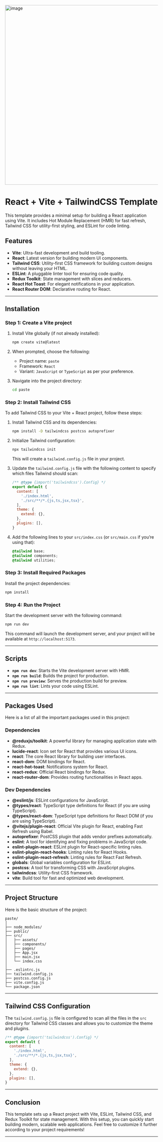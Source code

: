 
<img width="1614" height="590" alt="image" src="https://github.com/user-attachments/assets/deb733e4-40c8-4858-adca-ea822b09049b" />

# React + Vite + TailwindCSS Template

This template provides a minimal setup for building a React application using Vite. It includes Hot Module Replacement (HMR) for fast refresh, Tailwind CSS for utility-first styling, and ESLint for code linting.

## Features
- **Vite**: Ultra-fast development and build tooling.
- **React**: Latest version for building modern UI components.
- **Tailwind CSS**: Utility-first CSS framework for building custom designs without leaving your HTML.
- **ESLint**: A pluggable linter tool for ensuring code quality.
- **Redux Toolkit**: State management with slices and reducers.
- **React Hot Toast**: For elegant notifications in your application.
- **React Router DOM**: Declarative routing for React.

---

## Installation

### Step 1: Create a Vite project

1. Install Vite globally (if not already installed):

   ```bash
   npm create vite@latest
   ```

2. When prompted, choose the following:
   - Project name: `paste`
   - Framework: `React`
   - Variant: `JavaScript` or `TypeScript` as per your preference.

3. Navigate into the project directory:

   ```bash
   cd paste
   ```

### Step 2: Install Tailwind CSS

To add Tailwind CSS to your Vite + React project, follow these steps:

1. Install Tailwind CSS and its dependencies:

   ```bash
   npm install -D tailwindcss postcss autoprefixer
   ```

2. Initialize Tailwind configuration:

   ```bash
   npx tailwindcss init
   ```

   This will create a `tailwind.config.js` file in your project.

3. Update the `tailwind.config.js` file with the following content to specify which files Tailwind should scan:

   ```js
   /** @type {import('tailwindcss').Config} */
   export default {
     content: [
       './index.html',
       './src/**/*.{js,ts,jsx,tsx}',
     ],
     theme: {
       extend: {},
     },
     plugins: [],
   }
   ```

4. Add the following lines to your `src/index.css` (or `src/main.css` if you’re using that):

   ```css
   @tailwind base;
   @tailwind components;
   @tailwind utilities;
   ```

### Step 3: Install Required Packages

Install the project dependencies:

```bash
npm install
```

### Step 4: Run the Project

Start the development server with the following command:

```bash
npm run dev
```

This command will launch the development server, and your project will be available at `http://localhost:5173`.

---

## Scripts

- **`npm run dev`**: Starts the Vite development server with HMR.
- **`npm run build`**: Builds the project for production.
- **`npm run preview`**: Serves the production build for preview.
- **`npm run lint`**: Lints your code using ESLint.

---

## Packages Used

Here is a list of all the important packages used in this project:

### Dependencies
- **@reduxjs/toolkit**: A powerful library for managing application state with Redux.
- **lucide-react**: Icon set for React that provides various UI icons.
- **react**: The core React library for building user interfaces.
- **react-dom**: DOM bindings for React.
- **react-hot-toast**: Notifications system for React.
- **react-redux**: Official React bindings for Redux.
- **react-router-dom**: Provides routing functionalities in React apps.

### Dev Dependencies
- **@eslint/js**: ESLint configurations for JavaScript.
- **@types/react**: TypeScript type definitions for React (if you are using TypeScript).
- **@types/react-dom**: TypeScript type definitions for React DOM (if you are using TypeScript).
- **@vitejs/plugin-react**: Official Vite plugin for React, enabling Fast Refresh using Babel.
- **autoprefixer**: PostCSS plugin that adds vendor prefixes automatically.
- **eslint**: A tool for identifying and fixing problems in JavaScript code.
- **eslint-plugin-react**: ESLint plugin for React-specific linting rules.
- **eslint-plugin-react-hooks**: Linting rules for React Hooks.
- **eslint-plugin-react-refresh**: Linting rules for React Fast Refresh.
- **globals**: Global variables configuration for ESLint.
- **postcss**: A tool for transforming CSS with JavaScript plugins.
- **tailwindcss**: Utility-first CSS framework.
- **vite**: Build tool for fast and optimized web development.

---

## Project Structure

Here is the basic structure of the project:

```
paste/
│
├── node_modules/
├── public/
├── src/
│   ├── assets/
│   ├── components/
│   ├── pages/
│   ├── App.jsx
│   ├── main.jsx
│   └── index.css
│
├── .eslintrc.js
├── tailwind.config.js
├── postcss.config.js
├── vite.config.js
└── package.json
```

---

## Tailwind CSS Configuration

The `tailwind.config.js` file is configured to scan all the files in the `src` directory for Tailwind CSS classes and allows you to customize the theme and plugins.

```js
/** @type {import('tailwindcss').Config} */
export default {
  content: [
    './index.html',
    './src/**/*.{js,ts,jsx,tsx}',
  ],
  theme: {
    extend: {},
  },
  plugins: [],
}
```

---

## Conclusion

This template sets up a React project with Vite, ESLint, Tailwind CSS, and Redux Toolkit for state management. With this setup, you can quickly start building modern, scalable web applications. Feel free to customize it further according to your project requirements!

---
